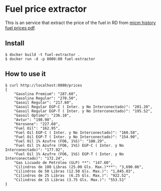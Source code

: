 # Fuel price extractor

This is an service that extract the price of the fuel in RD from [micm history fuel prices pdf](https://micm.gob.do/direcciones/combustibles/avisos-semanales-de-precios/aviso-semanal-de-precios-de-combustibles-version-12-11-2021).

## Install

```console
$ docker build -t fuel-extractor .
$ docker run -d -p 8080:80 fuel-extractor
```

## How to use it

```console
$ curl http://localhost:8080/prices
{
    "Gasolina Premium": "287.60",
    "Gasolina Regular": "270.50",
    "Gasoil Regular": "217.60",
    "Gasoil Regular EGP-C ( Inter. y No Interconectado)": "201.20",
    "Gasoil Regular EGP-T ( Inter. y No Interconectado)": "195.52",
    "Gasoil Optimo": "236.10",
    "Avtur": "198.98",
    "Kerosene": "227.60",
    "Fuel Oil": "162.95",
    "Fuel Oil EGP-C ( Inter. y No Interconectado)": "160.58",
    "Fuel Oil EGP-T ( Inter. y No Interconectado)": "154.90",
    "Fuel Oil 1% Azufre (FO6, 1%S)": "180.29",
    "Fuel Oil 1% Azufre (FO6, 1%S) EGP-C ( Inter. y No Interconectado)": "177.92",
    "Fuel Oil 1% Azufre (FO6, 1%S) EGP-T ( Inter. y No Interconectado)": "172.24",
    "Gas Licuado de Petróleo (GLP) **": "147.60",
    "Cilindros de 100 Libras (25.00 Gls. Max.)***": "3,690.06",
    "Cilindros de 50 Libras (12.50 Gls. Max.)": "1,845.03",
    "Cilindros de 25 Libras  (6.25 Gls. Max.)": "922.52",
    "Cilindros de 15 Libras (3.75 Gls. Max.)": "553.51"
}
```
